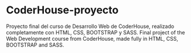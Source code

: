 # CoderHouse-proyecto

Proyecto final del curso de Desarrollo Web de CoderHouse, realizado completamente con HTML, CSS, BOOTSTRAP y SASS.
Final project of the Web Development course from CoderHouse, made fully in HTML, CSS, BOOTSTRAP and SASS. 
